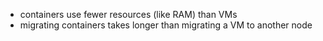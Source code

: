 - containers use fewer resources (like RAM) than VMs
- migrating containers takes longer than migrating a VM to another node
